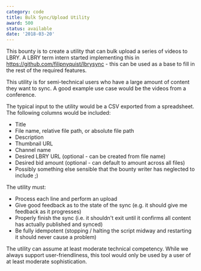 ```yaml
---
category: code
title: Bulk Sync/Upload Utility
award: 500
status: available
date: '2018-03-20'
---
```


This bounty is to create a utility that can bulk upload a series of videos to LBRY. A LBRY term intern started implementing this in https://github.com/filipnyquist/lbrysync - this can be used as a base to fill in the rest of the required features. 

This utility is for semi-technical users who have a large amount of content they want to sync. A good example use case would be the videos from a conference.

The typical input to the utility would be a CSV exported from a spreadsheet. The following columns would be included:

- Title
- File name, relative file path, or absolute file path
- Description
- Thumbnail URL
- Channel name
- Desired LBRY URL (optional - can be created from file name)
- Desired bid amount (optional - can default to amount across all files)
- Possibly something else sensible that the bounty writer has neglected to include ;)

The utility must:

- Process each line and perform an upload
- Give good feedback as to the state of the sync (e.g. it should give me feedback as it progresses)
- Properly finish the sync (i.e. it shouldn't exit until it confirms all content has actually published and synced)
- Be fully idempotent (stopping / halting the script midway and restarting it should never cause a problem)

The utility can assume at least moderate technical competency. While we always support user-friendliness, this tool would only be used by a user of at least moderate sophistication.
